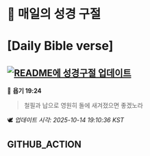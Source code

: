# 🙏 매일의 성경 구절
# [Daily Bible verse]
## [![README에 성경구절 업데이트](https://github.com/DONGSUKA/first_test/actions/workflows/update-readme-bible.yml/badge.svg)](https://github.com/DONGSUKA/first_test/actions/workflows/update-readme-bible.yml)
<!-- START_BIBLE_VERSE -->
📖 **욥기 19:24**
> 철필과 납으로 영원히 돌에 새겨졌으면 좋겠노라

🕊️ _업데이트 시각: 2025-10-14 19:10:36 KST_
  <!-- END_BIBLE_VERSE -->
## GITHUB_ACTION
